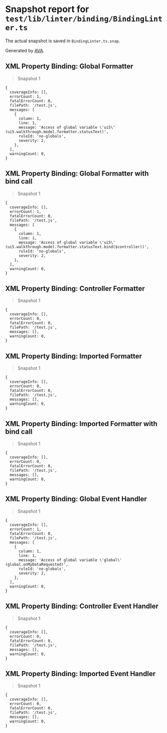 # Snapshot report for `test/lib/linter/binding/BindingLinter.ts`

The actual snapshot is saved in `BindingLinter.ts.snap`.

Generated by [AVA](https://avajs.dev).

## XML Property Binding: Global Formatter

> Snapshot 1

    {
      coverageInfo: [],
      errorCount: 1,
      fatalErrorCount: 0,
      filePath: '/test.js',
      messages: [
        {
          column: 1,
          line: 1,
          message: 'Access of global variable \'ui5\' (ui5.walkthrough.model.formatter.statusText)',
          ruleId: 'no-globals',
          severity: 2,
        },
      ],
      warningCount: 0,
    }

## XML Property Binding: Global Formatter with bind call

> Snapshot 1

    {
      coverageInfo: [],
      errorCount: 1,
      fatalErrorCount: 0,
      filePath: '/test.js',
      messages: [
        {
          column: 1,
          line: 1,
          message: 'Access of global variable \'ui5\' (ui5.walkthrough.model.formatter.statusText.bind($controller))',
          ruleId: 'no-globals',
          severity: 2,
        },
      ],
      warningCount: 0,
    }

## XML Property Binding: Controller Formatter

> Snapshot 1

    {
      coverageInfo: [],
      errorCount: 0,
      fatalErrorCount: 0,
      filePath: '/test.js',
      messages: [],
      warningCount: 0,
    }

## XML Property Binding: Imported Formatter

> Snapshot 1

    {
      coverageInfo: [],
      errorCount: 0,
      fatalErrorCount: 0,
      filePath: '/test.js',
      messages: [],
      warningCount: 0,
    }

## XML Property Binding: Imported Formatter with bind call

> Snapshot 1

    {
      coverageInfo: [],
      errorCount: 0,
      fatalErrorCount: 0,
      filePath: '/test.js',
      messages: [],
      warningCount: 0,
    }

## XML Property Binding: Global Event Handler

> Snapshot 1

    {
      coverageInfo: [],
      errorCount: 1,
      fatalErrorCount: 0,
      filePath: '/test.js',
      messages: [
        {
          column: 1,
          line: 1,
          message: 'Access of global variable \'global\' (global.onMyDataRequested)',
          ruleId: 'no-globals',
          severity: 2,
        },
      ],
      warningCount: 0,
    }

## XML Property Binding: Controller Event Handler

> Snapshot 1

    {
      coverageInfo: [],
      errorCount: 0,
      fatalErrorCount: 0,
      filePath: '/test.js',
      messages: [],
      warningCount: 0,
    }

## XML Property Binding: Imported Event Handler

> Snapshot 1

    {
      coverageInfo: [],
      errorCount: 0,
      fatalErrorCount: 0,
      filePath: '/test.js',
      messages: [],
      warningCount: 0,
    }
